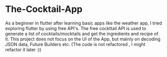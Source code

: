 # The-Cocktail-App
As a beginner in flutter after learning basic apps  like the weather app, I tried exploring flutter by using free API's. The free cockttail API is used to generate a list of cocktails/mocktails and get the ingredients and recipe of it. This project does not focus on the UI of the App, but mainly on decoding JSON data, Future Builders etc. (The code is not refactored , I might refactor it later :))
